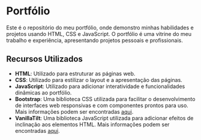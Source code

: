 # Portfólio

Este é o repositório do meu portfólio, onde demonstro minhas habilidades e projetos usando HTML, CSS e JavaScript. O portfólio é uma vitrine do meu trabalho e experiência, apresentando projetos pessoais e profissionais.

## Recursos Utilizados

- **HTML**: Utilizado para estruturar as páginas web.
- **CSS**: Utilizado para estilizar o layout e a apresentação das páginas.
- **JavaScript**: Utilizado para adicionar interatividade e funcionalidades dinâmicas ao portfólio.
- **Bootstrap**: Uma biblioteca CSS utilizada para facilitar o desenvolvimento de interfaces web responsivas e com componentes prontos para uso. Mais informações podem ser encontradas [aqui](https://getbootstrap.com/).
- **VanillaTilt**: Uma biblioteca JavaScript utilizada para adicionar efeitos de inclinação aos elementos HTML. Mais informações podem ser encontradas [aqui](https://micku7zu.github.io/vanilla-tilt.js/).
